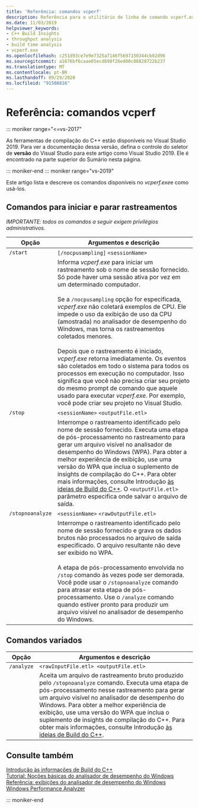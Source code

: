 ```yaml
---
title: 'Referência: comandos vcperf'
description: Referência para o utilitário de linha de comando vcperf.exe.
ms.date: 11/03/2019
helpviewer_keywords:
- C++ Build Insights
- throughput analysis
- build time analysis
- vcperf.exe
ms.openlocfilehash: c251d93ce7e9e7325a7146f5697150344cb02d96
ms.sourcegitcommit: a1676bf6caae05ecd698f26ed80c08828722b237
ms.translationtype: MT
ms.contentlocale: pt-BR
ms.lasthandoff: 09/29/2020
ms.locfileid: "91508816"
---
```

# <a name="reference-vcperf-commands"></a>Referência: comandos vcperf

::: moniker range="<=vs-2017"

As ferramentas de compilação do C++ estão disponíveis no Visual Studio 2019. Para ver a documentação dessa versão, defina o controle do seletor de **versão** do Visual Studio para este artigo como Visual Studio 2019. Ele é encontrado na parte superior do Sumário nesta página.

::: moniker-end
::: moniker range="vs-2019"

Este artigo lista e descreve os comandos disponíveis no *vcperf.exe*e como usá-los.

## <a name="commands-to-start-and-stop-traces"></a>Comandos para iniciar e parar rastreamentos

*IMPORTANTE: todos os comandos a seguir exigem privilégios administrativos.*

| Opção           | Argumentos e descrição |
|------------------|---------------------------|
| `/start`         | `[/nocpusampling]` `<sessionName>` |
|                  | Informa *vcperf.exe* para iniciar um rastreamento sob o nome de sessão fornecido. Só pode haver uma sessão ativa por vez em um determinado computador. <br/><br/> Se a `/nocpusampling` opção for especificada, *vcperf.exe* não coletará exemplos de CPU. Ele impede o uso da exibição de uso da CPU (amostrada) no analisador de desempenho do Windows, mas torna os rastreamentos coletados menores. <br/><br/> Depois que o rastreamento é iniciado, *vcperf.exe* retorna imediatamente. Os eventos são coletados em todo o sistema para todos os processos em execução no computador. Isso significa que você não precisa criar seu projeto do mesmo prompt de comando que aquele usado para executar *vcperf.exe*. Por exemplo, você pode criar seu projeto no Visual Studio. |
| `/stop`          | `<sessionName>` `<outputFile.etl>` |
|                  | Interrompe o rastreamento identificado pelo nome de sessão fornecido. Executa uma etapa de pós-processamento no rastreamento para gerar um arquivo visível no analisador de desempenho do Windows (WPA). Para obter a melhor experiência de exibição, use uma versão do WPA que inclua o suplemento de insights de compilação do C++. Para obter mais informações, consulte Introdução [às ideias de Build do C++](../get-started-with-cpp-build-insights.md). O `<outputFile.etl>` parâmetro especifica onde salvar o arquivo de saída. |
| `/stopnoanalyze` | `<sessionName>` `<rawOutputFile.etl>` |
|                  | Interrompe o rastreamento identificado pelo nome de sessão fornecido e grava os dados brutos não processados no arquivo de saída especificado. O arquivo resultante não deve ser exibido no WPA. <br/><br/> A etapa de pós-processamento envolvida no `/stop` comando às vezes pode ser demorada. Você pode usar o `/stopnoanalyze` comando para atrasar esta etapa de pós-processamento. Use o `/analyze` comando quando estiver pronto para produzir um arquivo visível no analisador de desempenho do Windows. |

## <a name="miscellaneous-commands"></a>Comandos variados

| Opção     | Argumentos e descrição |
|------------|---------------------------|
| `/analyze` | `<rawInputFile.etl> <outputFile.etl>` |
|            | Aceita um arquivo de rastreamento bruto produzido pelo `/stopnoanalyze` comando. Executa uma etapa de pós-processamento nesse rastreamento para gerar um arquivo visível no analisador de desempenho do Windows. Para obter a melhor experiência de exibição, use uma versão do WPA que inclua o suplemento de insights de compilação do C++. Para obter mais informações, consulte Introdução [às ideias de Build do C++](../get-started-with-cpp-build-insights.md). |

## <a name="see-also"></a>Consulte também

[Introdução às informações de Build do C++](../get-started-with-cpp-build-insights.md)\
[Tutorial: Noções básicas do analisador de desempenho do Windows](../tutorials/wpa-basics.md)\
[Referência: exibições do analisador de desempenho do Windows](wpa-views.md)\
[Windows Performance Analyzer](/windows-hardware/test/wpt/windows-performance-analyzer)

::: moniker-end
